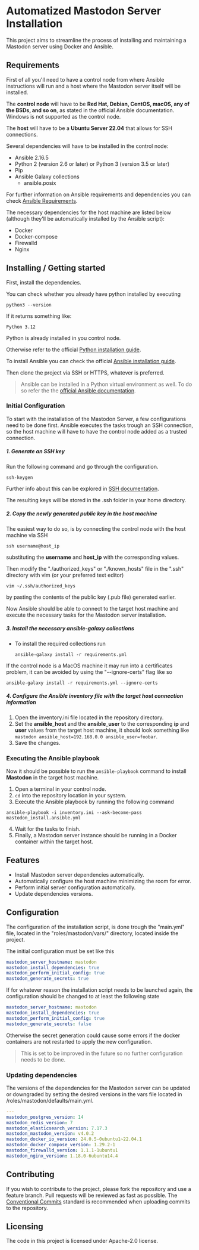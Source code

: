 # Automatized Mastodon Server Installation

This project aims to streamline the process of installing and maintaining a Mastodon server using Docker and Ansible.

## Requirements

First of all you'll need to have a control node from where Ansible instructions will run and a host where the Mastodon server itself will be installed.

The **control node** will have to be **Red Hat, Debian, CentOS, macOS, any of the BSDs, and so on**, as stated in the official Ansible documentation. Windows is not supported as the control node.

The **host** will have to be a **Ubuntu Server 22.04** that allows for SSH connections.

Several dependencies will have to be installed in the control node:
- Ansible 2.16.5
- Python 2 (version 2.6 or later) or Python 3 (version 3.5 or later)
- Pip
- Ansible Galaxy collections
    - ansible.posix

For further information on Ansible requirements and dependencies you can check [Ansible Requirements](https://docs.ansible.com/ansible/2.9/installation_guide/index.html).

The necessary dependencies for the host machine are listed below (although they'll be automatically installed by the Ansible script):
- Docker
- Docker-compose
- Firewalld
- Nginx

## Installing / Getting started

First, install the dependencies.

You can check whether you already have python installed by executing
```shell
python3 --version
```
If it returns something like:
```shell
Python 3.12
```
Python is already installed in you control node.

Otherwise refer to the official [Python installation guide](https://wiki.python.org/moin/BeginnersGuide/Download).

To install Ansible you can check the official [Ansible installation guide](https://docs.ansible.com/ansible/latest/installation_guide/intro_installation.html#selecting-an-ansible-package-and-version-to-install).

Then clone the project via SSH or HTTPS, whatever is preferred.

> Ansible can be installed in a Python virtual environment as well. To do so refer the the [official Ansible documentation](https://docs.ansible.com/ansible/2.9/installation_guide/intro_installation.html#installing-ansible-with-pip).

### Initial Configuration

To start with the installation of the Mastodon Server, a few configurations need to be done first.
Ansible executes the tasks trough an SSH connection, so the host machine will have to have the control node added as a trusted connection.

##### 1. Generate an SSH key
Run the following command and go through the configuration.
```shell
ssh-keygen
```
Further info about this can be explored in [SSH documentation](https://www.ssh.com/academy/ssh/keygen#creating-an-ssh-key-pair-for-user-authentication).

The resulting keys will be stored in the .ssh folder in your home directory.

##### 2. Copy the newly generated public key in the host machine

The easiest way to do so, is by connecting the control node with the host machine via SSH
```shell
ssh username@host_ip
```
substituting the **username** and **host_ip** with the corresponding values.

Then modify the "./authorized_keys" or "./known_hosts" file in the ".ssh" directory with vim (or your preferred text editor)
```shell
vim ~/.ssh/authorized_keys
```
by pasting the contents of the public key (.pub file) generated earlier.

Now Ansible should be able to connect to the target host machine and execute the necessary tasks for the Mastodon server installation.

##### 3. Install the necessary ansible-galaxy collections

- To install the required collections run
    ```shell
    ansible-galaxy install -r requirements.yml
    ```

If the control node is a MacOS machine it may run into a certificates problem, it can be avoided by using the "--ignore-certs" flag like so
```shell
ansible-galaxy install -r requirements.yml --ignore-certs
```

##### 4. Configure the Ansible inventory file with the target host connection information
1. Open the inventory.ini file located in the repository directory.
2. Set the **ansible_host** and the **ansible_user** to the corresponding **ip** and **user** values from the target host machine, it should look something like ```mastodon ansible_host=192.168.0.0 ansible_user=foobar```.
3. Save the changes.

### Executing the Ansible playbook

Now it should be possible to run the ```ansible-playbook``` command to install **Mastodon** in the target host machine.

1. Open a terminal in your control node.
2. ```cd``` into the repository location in your system.
3. Execute the Ansible playbook by running the following command
```shell
ansible-playbook -i inventory.ini --ask-become-pass mastodon_install.ansible.yml
```
4. Wait for the tasks to finish.
5. Finally, a Mastodon server instance should be running in a Docker container within the target host.

## Features

- Install Mastodon server dependencies automatically.
- Automatically configure the host machine minimizing the room for error.
- Perform initial server configuration automatically.
- Update dependencies versions.

## Configuration

The configuration of the installation script, is done trough the "main.yml" file, located in the "roles/mastodon/vars/" directory, located inside the project.

The initial configuration must be set like this
```yaml
mastodon_server_hostname: mastodon
mastodon_install_dependencies: true
mastodon_perform_initial_config: true
mastodon_generate_secrets: true
```

If for whatever reason the installation script needs to be launched again, the configuration should be changed to at least the following state
```yaml
mastodon_server_hostname: mastodon
mastodon_install_dependencies: true
mastodon_perform_initial_config: true
mastodon_generate_secrets: false
```
Otherwise the secret generation could cause some errors if the docker containers are not restarted to apply the new configuration.

> This is set to be improved in the future so no further configuration needs to be done.

### Updating dependencies

The versions of the dependencies for the Mastodon server can be updated or downgraded by setting the desired versions in the vars file located in /roles/mastodon/defaults/main.yml.
```yaml
---
mastodon_postgres_version: 14
mastodon_redis_version: 7
mastodon_elasticsearch_version: 7.17.3
mastodon_mastodon_version: v4.0.2
mastodon_docker_io_version: 24.0.5-0ubuntu1~22.04.1
mastodon_docker_compose_version: 1.29.2-1
mastodon_firewalld_version: 1.1.1-1ubuntu1
mastodon_nginx_version: 1.18.0-6ubuntu14.4
```

## Contributing

If you wish to contribute to the project, please fork the repository and use a feature branch. Pull requests will be reviewed as fast as possible.
The [Conventional Commits](https://www.conventionalcommits.org/en/v1.0.0/) standard is recommended when uploading commits to the repository.

## Licensing

The code in this project is licensed under Apache-2.0 license.
